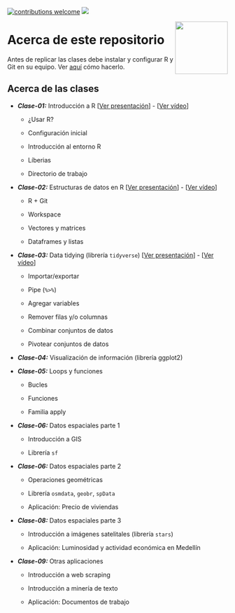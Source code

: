 [![contributions welcome](https://img.shields.io/badge/contributions-welcome-brightgreen.svg?style=flat)](https://github.com/taller-R/taller_r-202102/issues) ![](https://img.shields.io/github/followers/taller-R?style=social)

<img src="https://avatars0.githubusercontent.com/u/69440432?s=400&u=96b3e58c713578b563d5c3d3c259f34965ac8e33&v=4" align="right" width=120 height=120 alt="" />

# Acerca de este repositorio

Antes de replicar las clases debe instalar y configurar R y Git en su equipo. Ver [aquí](https://lectures-blog.gitlab.io/R-initial-setup/) cómo hacerlo.

## Acerca de las clases

* ***Clase-01:*** Introducción a R [[Ver presentación](https://lectures-blog.gitlab.io/cief_01/)] - [[Ver vídeo](https://eafit-my.sharepoint.com/:v:/g/personal/cplealv_eafit_edu_co/EZ39c9WuHxFBrzMSPHxz2n8BVCkIHkooZODtmlUcrzIYOQ)]
  
  + ¿Usar R?
  
  + Configuración inicial
  
  + Introducción al entorno R
  
  + Líberias
  
  + Directorio de trabajo

* ***Clase-02:*** Estructuras de datos en R [[Ver presentación](https://lectures-blog.gitlab.io/cief_02/)] - [[Ver vídeo](https://eafit.sharepoint.com/sites/CursoR-CIEF/Documentos%20compartidos/General/Recordings/Clase%2002-20211028_080849-Grabaci%C3%B3n%20de%20la%20reuni%C3%B3n.mp4?web=1)]

  + R + Git
  
  + Workspace

  + Vectores y matrices 
  
  + Dataframes y listas

* ***Clase-03:*** Data tidying (librería ``tidyverse``) [[Ver presentación](https://lectures-blog.gitlab.io/cief_03/)] - [[Ver vídeo]()]

  + Importar/exportar

  + Pipe (`%>%`)

  + Agregar variables

  + Remover filas y/o columnas

  + Combinar conjuntos de datos

  + Pivotear conjuntos de datos

* ***Clase-04:*** Visualización de información (librería ggplot2)

* ***Clase-05:*** Loops y funciones
  
  + Bucles 
  
  + Funciones
  
  + Familia apply

* ***Clase-06:*** Datos espaciales parte 1

   + Introducción a GIS
   
   + Librería ``sf``

* ***Clase-06:*** Datos espaciales parte 2

   + Operaciones geométricas
   
   + Librería ``osmdata``, ``geobr``, ``spData``
   
   + Aplicación: Precio de viviendas

* ***Clase-08:*** Datos espaciales parte 3

   + Introducción a imágenes satelitales (librería ``stars``)
   
   + Aplicación: Luminosidad y actividad económica en Medellín

* ***Clase-09:*** Otras aplicaciones

  + Introducción a web scraping

  + Introducción a minería de texto
  
  + Aplicación: Documentos de trabajo
  
  

